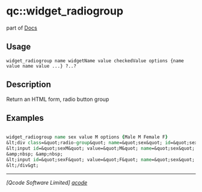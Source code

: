 qc::widget_radiogroup
=====================

part of [Docs](.)

Usage
-----
`
	widget_radiogroup name widgetName value checkedValue options {name value name value ...} ?..?
    `

Description
-----------
Return an HTML form, radio button group

Examples
--------
```tcl

widget_radiogroup name sex value M options {Male M Female F}
&lt;div class=&quot;radio-group&quot; name=&quot;sex&quot; id=&quot;sex&quot;&gt;
&lt;input id=&quot;sexM&quot; value=&quot;M&quot; name=&quot;sex&quot; type=&quot;radio&quot; checked&gt;&amp;nbsp;&lt;label for=&quot;sexM&quot;&gt;Male&lt;/label&gt;
&amp;nbsp; &amp;nbsp;
&lt;input id=&quot;sexF&quot; value=&quot;F&quot; name=&quot;sex&quot; type=&quot;radio&quot;&gt;&amp;nbsp;&lt;label for=&quot;sexF&quot;&gt;Female&lt;/label&gt;
&lt;/div&gt;

```

----------------------------------
*[Qcode Software Limited] [qcode]*

[qcode]: www.qcode.co.uk "Qcode Software"